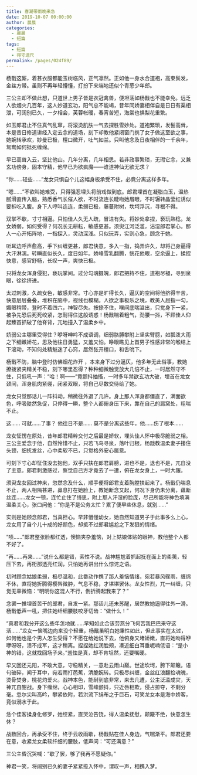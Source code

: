 ```yaml
---
title: 春潮带雨晚来急
date: 2019-10-07 00:00:00
author: 晨晨
categories: 
  - 晨晨
  - 短篇
tags: 
  - 短篇
  - 得寸进尺
permalink: /pages/024f89/
---
```


杨戬这厮，着甚衣服都能玉树临风，正气凛然。正如他一身水合道袍，高束鬓发，金丝方带。虽则不再年轻懵懂，打扮下来端地还似个青葱少年郎。

<!-- more -->

三公主却不做此想，只道世上男子皆是衣冠禽兽，便坦荡如杨戬也不能幸免。远乏人欲烟火几百年，这人妙道玄功，阳气总不能竭，昔年同娇妻相伴自是日日有渠相泄，可阔别已久，一夕相会，芙蓉帐暖，春宵苦短，海棠也惧梨花重繁。

如玉郎君止不住真气乱窜，将滚烫肌肤一气去探胜雪妙处。道袍繁琐，发髻高耸，本是昔日修道讲经入定去念的道场，刻下却教他紧闭窗门携了女子做这至欲之事，她婉转承欢，妙曼已极，檀口微开，吐气如兰。只叫他念及日夜相伴的一千余年，鸳鸯如何抵死缠绵。

早已高耸入云，坚比他山。几年分离，几年相思。若非政事繁琐，无瑕它念，又兼玄功傍身，固本守精，他早已为欲疯魔——谁道神仙无欲无求？

“你……轻些……”龙女只惧自个儿这幅身板承受不住，必竟分离这样多年。

“嗯……”不欲叫她难受，只得强忍埋头将前戏做到底。郎君埋首在凝脂白玉，温热腻滑直传入脑，熟悉香气长催人欲，不时流连长睫吻她眉眼，不时辗转晶莹红诱似要拆吃入腹。身下人哼叫连连，柔弱已极，藤蔓附树，坎坷浮沉，寻根不得。

双掌不歇，寸寸相逼。只怕佳人久无人疏，冒进有失。将妙处拿捏，亵玩熟稔。龙女娇弱，如何受得？何况长无耕耘，敏感更甚。须臾江河泛滥，沾湿郎君掌心。那人一心开拓阵地，一指探入，灵动深浅。只似玩弄，实则心急，顾念于她。

听耳边呼声愈高，手下纠缠更甚，郎君快意，多入一指，捣弄许久，却将己身逼得大汗淋漓。转瞬直似长久，度日如年。娇峰雪乳翻腾，恍花他眼，空余逼上，揉捏快意，感官舒畅，长叹一声，爽快已极。

只将龙女浑身侵犯，亵玩掌间。过分勾魂摄魄，郎君把持不住，道袍尽褪，寻到泉眼，徐徐挤进。

太过刺激，久疏女色，敏感非常。寸心亦是旷得长久，逼仄的空间将他挤得辛苦，快意层层叠叠，堆积在脑中，视线也模糊。人欲之事极乐之境，教美人屈指一勾，媚眼稍带，登时不着四六，神智尽失。按捺不住，喉间底喘溢出，只觉身下一紧，被争先恐后死死绞紧，怎耐得住这般诱惑！杨戬喘着粗气，劲腰一抖，不顾佳人仰起臻首抓破了他脊背，兀地撞入了温柔乡中。

娇弱公主哪里受得住？咿呀呻吟不成语调，细弱胳膊攀附上坚实臂膀，如瓢泼大雨之下细嫩娇花，思及他往日勇猛，又羞又怕。睁眼瞧见上首男子性感非常的喉结上下滚动，不知何处精魅迷了心窍，居然张开檀口，和舌吮下。

杨戬不防，脑中登时仿佛烟花炸开 ，本来身下过分逼仄，他多年无此俗事，教她撩拨紧夹精关不稳，刻下哪里忍得？种种细微触觉放大几倍不止，一时居然守不住，只低吼一声：“哈！啊——”竟颤抖抽搐，一时多年禁欲玄功大破，埋首在龙女颈间，浑身肌肉紧绷，闭紧双眼，将自己尽数交待给了她。

龙女只觉那话儿一阵抖动，稍微往外退了几许。身上那人浑身都僵直了，满面欲色，呼吸陡然急促，只停得一瞬，整个人都俯身压下来，靠在自己的肩窝处，粗喘不止。

这……
可就……了事？
他往日不是……
莫不是分离这些年，他……伤了根本……

龙女怔愣在原处，昔年郎君精粹交付之后最是娇软，埋头佳人怀中极尽脆弱之相。三公主爱念于他，自然怜惜不止，只若飞鸟寻泉，落叶归根，杨戬教温柔妻子搂住头颈，细抚发丝，心中柔软不已，只觉格外安心属意。

可刻下寸心却怔住没去抱他，双手只扶在郎君肩膀，进也不是，退也不是，兀自没了主意。郎君刺激感过，察觉自己方才竟去了一遭，俯在龙女身上，一时大赧。

须臾龙女回过神来，忽然念及什么，顺手便将郎君支着胸膛扶起来了。杨戬仍喘息不止，两人相隔甚进，鼻息打在她脸上，教她断念又起，何况下身仍未分离，藕断丝连……龙女一顿，连忙止住了绮思，附上那人汗湿的脸庞，尽己所能将神色填满温柔关心，张口问他：“你是不是公务太忙？累了便早些休息，就别……”

实则是她顾念郎君，当真担心。早非懵懂幼女，她自然知道男子于此事多么上心，龙女用了自个儿十成的好颜色，却抵不过郎君尴尬之下发狠的情绪。

“啧……”郎君整张脸都红透，懊恼夹杂羞恼，对上姑娘体贴的眼神，教他整个人都不好了。

“再……再来……”说什么都是错，索性不说。战神尴尬着抓起抚在面上的柔荑，轻压下去，再衔那透亮红润，只怕她再讲出什么惊诧之语。

初时顾念姑娘柔弱，极尽温和，此番动作携了那人羞恼情绪，宛若暴风骤雨，缠绵不休，直将她折腾得樱唇微肿，气息不稳，才堪堪罢休。龙女性烈，兀一纠缠，只觉无辜微恼：“明明你这混人不行，倒折腾起我来了？”

念罢一推埋首苦干的郎君，自发一紧。那话儿还未苏醒，居然教她逼得往外一滑。杨戬低声一吼，把住她纤细腰肢咬牙切齿：“做什么！”

“真君和我分开这么些年怎地就……早知如此合该劳燕分飞何苦我巴巴来守这活……”龙女一恼嘴边向来没个轻重，杨戬虽明白她秉性如此，但此事实在太过，如何他也是个男人怎生受得？不愿在给她说下去，他俯身又堵娇嫩，直将她吻得咿咿呀呀，溃不成军，这才稍离。捏捏她红润脸颊，凑近细白耳垂呢喃低语：“是小神的错，这就找回场子来。”羞怯是真，却不肯坦然，还要嘴硬。

早又回还元阳，不敢大意，守稳精关，一意赴云雨山巅。世途坎坷，胯下颠簸。语句破碎，闻于耳中，宛若雨打芭蕉，清脆婉转。只极尽纠缠，金丝红浪翻捡魂魄，烫骨焚身，桃花灼爱火。战神本色，能耐到底非常，来去几遭，公主泛滥成灾，天神兀自酣战。身下缠绵，心心相印，雪峰颤抖，只近唇相欺，侵占掠夺，不剩分毫。忽尔尖叫高吟，攀紧依附，若洪流下绢布之于巨石，可笑龙女本是海中娇客，竟似溺水于此。

恁个佳客揉身化修罗，她绞紧，直哭泣告饶，得人温柔抚慰，颠簸不绝，快意怎生休？

战数回合，再承受不住，终于云收雨歇，杨戬贴在佳人身边，气喘渐平。郎君还要在意，收紧龙女柔软纤细的腰肢，低声问：“可还满意？”

三公主昏沉哭喊：“歇了罢，够了我再不愿疑你。”

神君一笑，将阔别已久的妻子紧紧揽入怀中，谓叹一声，相携入梦。
